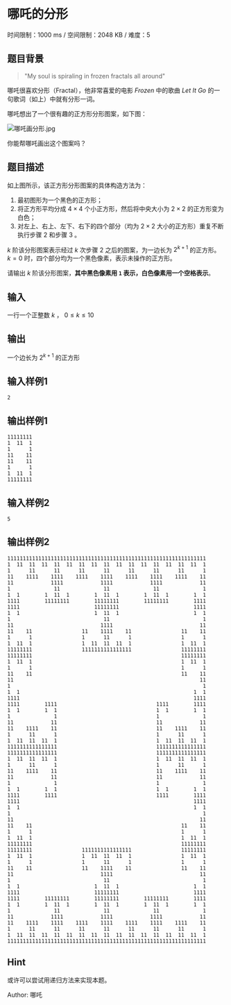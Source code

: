 # 哪吒的分形

时间限制：1000 ms / 空间限制：2048 KB / 难度：5

## 题目背景

> "My soul is spiraling in frozen fractals all around"

哪吒很喜欢分形（Fractal），他非常喜爱的电影 *Frozen* 中的歌曲 *Let It Go* 的一句歌词（如上）中就有分形一词。

哪吒想出了一个很有趣的正方形分形图案，如下图：

![哪吒画分形.jpg](https://img2.imgtp.com/2024/04/19/LN5DFf0w.jpg)

你能帮哪吒画出这个图案吗？

## 题目描述

如上图所示，该正方形分形图案的具体构造方法为：

1. 最初图形为一个黑色的正方形；
2. 将正方形平均分成 $4\times 4$ 个小正方形，然后将中央大小为 $2\times 2$ 的正方形变为白色；
3. 对左上、右上、左下、右下的四个部分（均为 $2\times 2$ 大小的正方形）重复不断执行步骤 2 和步骤 3 。

 $k$ 阶该分形图案表示经过 $k$ 次步骤 2 之后的图案，为一边长为 $2^{k+1}$ 的正方形。 $k=0$ 时，四个部分均为一个黑色像素，表示未操作的正方形。

请输出 $k$ 阶该分形图案，**其中黑色像素用 `1` 表示，白色像素用一个空格表示**。

## 输入

一行一个正整数 $k$ ， $0\le k \le 10$

## 输出

一个边长为 $2^{k+1}$ 的正方形

## 输入样例1

    2

## 输出样例1

    11111111
    1  11  1
    1      1
    11    11
    11    11
    1      1
    1  11  1
    11111111

## 输入样例2

    5

## 输出样例2

    1111111111111111111111111111111111111111111111111111111111111111
    1  11  11  11  11  11  11  11  11  11  11  11  11  11  11  11  1
    1      11      11      11      11      11      11      11      1
    11    1111    1111    1111    1111    1111    1111    1111    11
    11            1111            1111            1111            11
    1              11              11              11              1
    1  1        1  11  1        1  11  1        1  11  1        1  1
    1111        11111111        11111111        11111111        1111
    1111                        11111111                        1111
    1  1                        1  11  1                        1  1
    1                              11                              1
    11                            1111                            11
    11    11                11    1111    11                11    11
    1      1                1      11      1                1      1
    1  11  1                1  11  11  11  1                1  11  1
    11111111                1111111111111111                11111111
    11111111                                                11111111
    1  11  1                                                1  11  1
    1      1                                                1      1
    11    11                                                11    11
    11                                                            11
    1                                                              1
    1  1                                                        1  1
    1111                                                        1111
    1111        1111                                1111        1111
    1  1        1  1                                1  1        1  1
    1              1                                1              1
    11            11                                11            11
    11    1111    11                                11    1111    11
    1      11      1                                1      11      1
    1  11  11  11  1                                1  11  11  11  1
    1111111111111111                                1111111111111111
    1111111111111111                                1111111111111111
    1  11  11  11  1                                1  11  11  11  1
    1      11      1                                1      11      1
    11    1111    11                                11    1111    11
    11            11                                11            11
    1              1                                1              1
    1  1        1  1                                1  1        1  1
    1111        1111                                1111        1111
    1111                                                        1111
    1  1                                                        1  1
    1                                                              1
    11                                                            11
    11    11                                                11    11
    1      1                                                1      1
    1  11  1                                                1  11  1
    11111111                                                11111111
    11111111                1111111111111111                11111111
    1  11  1                1  11  11  11  1                1  11  1
    1      1                1      11      1                1      1
    11    11                11    1111    11                11    11
    11                            1111                            11
    1                              11                              1
    1  1                        1  11  1                        1  1
    1111                        11111111                        1111
    1111        11111111        11111111        11111111        1111
    1  1        1  11  1        1  11  1        1  11  1        1  1
    1              11              11              11              1
    11            1111            1111            1111            11
    11    1111    1111    1111    1111    1111    1111    1111    11
    1      11      11      11      11      11      11      11      1
    1  11  11  11  11  11  11  11  11  11  11  11  11  11  11  11  1
    1111111111111111111111111111111111111111111111111111111111111111

## Hint

或许可以尝试用递归方法来实现本题。

Author: 哪吒
